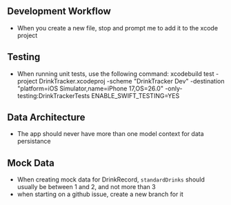 ## Development Workflow
- When you create a new file, stop and prompt me to add it to the xcode project

## Testing
- When running unit tests, use the following command: xcodebuild test -project DrinkTracker.xcodeproj -scheme "DrinkTracker Dev" -destination "platform=iOS Simulator,name=iPhone 17,OS=26.0" -only-testing:DrinkTrackerTests ENABLE_SWIFT_TESTING=YES

## Data Architecture
- The app should never have more than one model context for data persistance

## Mock Data
- When creating mock data for DrinkRecord, `standardDrinks` should usually be between 1 and 2, and not more than 3
- when starting on a github issue, create a new branch for it
